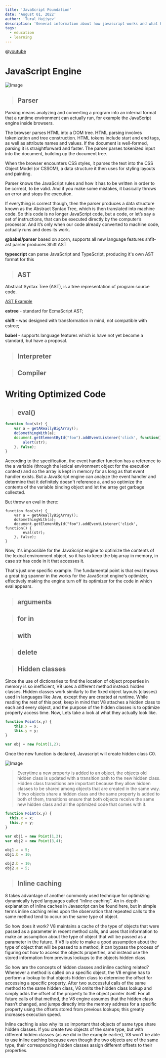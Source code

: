 ```yaml
---
title: 'JavaScript Foundation'
date: 'August 01, 2022'
author: 'Tural Hajiyev'
description: 'General information about how javascript works and what happens inside JS Engine'
tags:
  - education
  - learning
---
```



@[youtube](https://www.youtube.com/watch?v=xckH5s3UuX4)

# JavaScript Engine

![Image](http://localhost:3000/javascript-foundation/javascript-engine.png)

> ## Parser

Parsing means analyzing and converting a program into an internal format that a runtime environment can actually run, for example the JavaScript engine inside browsers.

The browser parses HTML into a DOM tree. HTML parsing involves tokenization and tree construction. HTML tokens include start and end tags, as well as attribute names and values. If the document is well-formed, parsing it is straightforward and faster. The parser parses tokenized input into the document, building up the document tree.

When the browser encounters CSS styles, it parses the text into the CSS Object Model (or CSSOM), a data structure it then uses for styling layouts and painting.

Parser knows the JavaScript rules and how it has to be written in order to be correct, to be valid. And if you make some mistakes, it basically throws an error and stops the execution.

If everything is correct though, then the parser produces a data structure known as the Abstract Syntax Tree, which is then translated into machine code. So this code is no longer JavaScript code, but a code, or let’s say a set of instructions, that can be executed directly by the computer’s processor. And it’s only when our code already converted to machine code, actually runs and does its work.

**@babel/parser** based on acorn, supports all new language features
shfit-ast parser produces Shift AST

**typescript** can parse JavaScript and TypeScript, producing it's own AST format for this

> ## AST

Abstract Syntax Tree (AST), is a tree representation of program source code.

[AST Example](https://astexplorer.net/)

**estree** - standard for EcmaScript AST;

**shift** - was designed with transformation in mind, not compatible with estree;

**babel** - supports language features which is have not yet become a standard, but have a proposal.

> ## Interpreter

> ## Compiler

# Writing Optimized Code

> ## eval()

```js
function foo(str) {
    var a = getAReallyBigArray();
    doSomethingWith(a);
    document.getElementById("foo").addEventListener('click', function() {
        alert(str);
    }, false);
}
```

According to the specification, the event handler function has a reference to the a variable (through the lexical environment object for the execution context) and so the array is kept in memory for as long as that event handler exists. But a JavaScript engine can analyze the event handler and determine that it definitely doesn't reference a, and so optimize the contents of the variable binding object and let the array get garbage collected.

But throw an eval in there:

```
function foo(str) {
    var a = getAReallyBigArray();
    doSomethingWith(a);
    document.getElementById("foo").addEventListener('click', function() {
        eval(str);
    }, false);
}
```

Now, it's impossible for the JavaScript engine to optimize the contents of the lexical environment object, so it has to keep the big array in memory, in case str has code in it that accesses it.

That's just one specific example. The fundamental point is that eval throws a great big spanner in the works for the JavaScript engine's optimizer, effectively making the engine turn off its optimizer for the code in which eval appears.

> ## arguments

> ## for in

> ## with

> ## delete

> ## Hidden classes

Since the use of dictionaries to find the location of object properties in memory is so inefficient, V8 uses a different method instead: hidden classes. Hidden classes work similarly to the fixed object layouts (classes) used in languages like Java, except they are created at runtime. While reading the rest of this post, keep in mind that V8 attaches a hidden class to each and every object, and the purpose of the hidden classes is to optimize property access time. Now, Lets take a look at what they actually look like.

```js
function Point(x,y) {
	this.x = x;
	this.y = y;
}

var obj = new Point(1,2);
```

Once the new function is declared, Javascript will create hidden class C0.

![Image](http://localhost:3000/javascript-foundation/hidden-classes-1.png)

> Everytime a new property is added to an object, the objects old hidden class is updated with a transition path to the new hidden class. Hidden class transitions are important because they allow hidden classes to be shared among objects that are created in the same way. If two objects share a hidden class and the same property is added to both of them, transitions ensure that both objects receive the same new hidden class and all the optimized code that comes with it.

```js
function Point(x,y) {
  this.x = x;
  this.y = y;
}
 
var obj1 = new Point(1,2);
var obj2 = new Point(3,4);

obj1.a = 5;
obj1.b = 10;

obj2.b = 10;
obj2.a = 5;
```
> ## Inline caching

8 takes advantage of another commonly used technique for optimizing dynamically typed languages called “inline caching”. An in-depth explanation of inline caches in Javascript can be found here, but in simple terms inline caching relies upon the observation that repeated calls to the same method tend to occur on the same type of object.

So how does it work? V8 maintains a cache of the type of objects that were passed as a parameter in recent method calls, and uses that information to make an assumption about the type of object that will be passed as a parameter in the future. If V8 is able to make a good assumption about the type of object that will be passed to a method, it can bypass the process of figuring out how to access the objects properties, and instead use the stored information from previous lookups to the objects hidden class.

So how are the concepts of hidden classes and inline caching related? Whenever a method is called on a specific object, the V8 engine has to perform a lookup to that objects hidden class to determine the offset for accessing a specific property. After two successful calls of the same method to the same hidden class, V8 omits the hidden class lookup and simply adds the offset of the property to the object pointer itself. For all future calls of that method, the V8 engine assumes that the hidden class hasn’t changed, and jumps directly into the memory address for a specific property using the offsets stored from previous lookups; this greatly increases execution speed.

Inline caching is also why its so important that objects of same type share hidden classes. If you create two objects of the same type, but with different hidden classes (as we did in the example earlier), V8 won’t be able to use inline caching because even though the two objects are of the same type, their corresponding hidden classes assign different offsets to their properties.